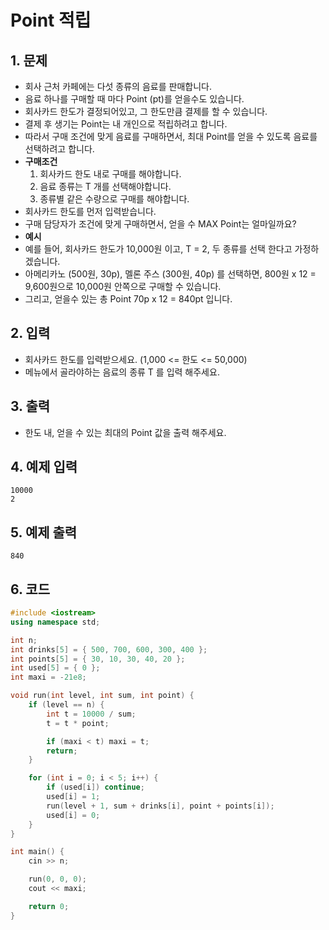# Point 적립 #

## 1. 문제
- 회사 근처 카페에는 다섯 종류의 음료를 판매합니다.
- 음료 하나를 구매할 때 마다 Point (pt)를 얻을수도 있습니다.
- 회사카드 한도가 결정되어있고, 그 한도만큼 결제를 할 수 있습니다.
- 결제 후 생기는 Point는 내 개인으로 적립하려고 합니다.
- 따라서 구매 조건에 맞게 음료를 구매하면서, 최대 Point를 얻을 수 있도록 음료를 선택하려고 합니다.
- **구매조건**
  1. 회사카드 한도 내로 구매를 해야합니다.
  2. 음료 종류는 T 개를 선택해야합니다.
  3. 종류별 같은 수량으로 구매를 해야합니다.
- 회사카드 한도를 먼저 입력받습니다.
- 구매 담당자가 조건에 맞게 구매하면서, 얻을 수 MAX Point는 얼마일까요?
- **예시**
- 예를 들어, 회사카드 한도가 10,000원 이고, T = 2, 두 종류를 선택 한다고 가정하겠습니다.
- 아메리카노 (500원, 30p), 멜론 주스 (300원, 40p) 를 선택하면, 800원 x 12 = 9,600원으로 10,000원 안쪽으로 구매할 수 있습니다.
- 그리고, 얻을수 있는 총 Point 70p x 12 = 840pt 입니다.

## 2. 입력
- 회사카드 한도를 입력받으세요. (1,000 <= 한도 <= 50,000)
- 메뉴에서 골라야하는 음료의 종류 T 를 입력 해주세요.

## 3. 출력
- 한도 내, 얻을 수 있는 최대의 Point 값을 출력 해주세요.

## 4. 예제 입력
```
10000
2
```

## 5. 예제 출력
```
840
```

## 6. 코드

```c++
#include <iostream>
using namespace std;

int n;
int drinks[5] = { 500, 700, 600, 300, 400 };
int points[5] = { 30, 10, 30, 40, 20 };
int used[5] = { 0 };
int maxi = -21e8;

void run(int level, int sum, int point) {
	if (level == n) {
		int t = 10000 / sum;
		t = t * point;

		if (maxi < t) maxi = t;
		return;
	}

	for (int i = 0; i < 5; i++) {
		if (used[i]) continue;
		used[i] = 1;
		run(level + 1, sum + drinks[i], point + points[i]);
		used[i] = 0;
	}
}

int main() {
	cin >> n;

	run(0, 0, 0);
	cout << maxi;

	return 0;
}
```
